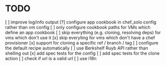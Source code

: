 
# TODO

[ ] improve log/info output
[?] configure app cookbook in chef_solo config rather than vm config
[ ] only configure cookbook paths for VMs which define an app cookbook
[ ] skip everything (e.g. cloning, resolving deps) for vms which don't use it
[x] skip everyting for vms which don't have a chef provisioner
[x] support for cloning a specific ref / branch / tag
[ ] configure the default recipe automatically
[ ] use Berkshelf Ruyb API rather than shelling out 
[x] add spec tests for the config
[ ] add spec tests for the clone action
[ ] check if url is a valid url
[ ] use i18n
